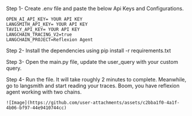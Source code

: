 Step 1- Create .env file and paste the below Api Keys and Configurations.

    OPEN_AI_API_KEY= YOUR API KEY
    LANGSMITH_API_KEY= YOUR API KEY
    TAVILY_API_KEY= YOUR API KEY
    LANGCHAIN_TRACING_V2=true
    LANGCHAIN_PROJECT=Reflexion Agent

Step 2- Install the dependencies using
    pip install -r requirements.txt

Step 3- Open the main.py file, update the user_query with your custom query.

Step 4- Run the file. It will take roughly 2 minutes to complete.
    Meanwhile, go to langsmith and start reading your traces.
    Boom, you have reflexion agent working with two chains.

    ![Image](https://github.com/user-attachments/assets/c2bba1f0-4a1f-4b06-bf97-44e9410744cc)
